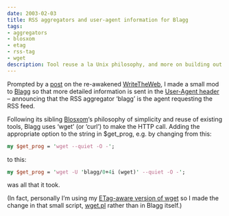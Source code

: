```yaml
---
date: 2003-02-03
title: RSS aggregators and user-agent information for Blagg
tags:
- aggregators
- blosxom
- etag
- rss-tag
- wget
description: Tool reuse a la Unix philosophy, and more on building out the future in tiny steps.
---
```



Prompted by a [post](http://writetheweb.com/Members/edd/Articles/2003-02-rss) on the re-awakened [WriteTheWeb](http://www.writetheweb.com/), I made a small mod to [Blagg](http://www.oreillynet.com/%7Erael/lang/perl/blagg) so that more detailed information is sent in the [User-Agent header](http://www.w3.org/Protocols/rfc2616/rfc2616-sec14.html#sec14.43) – announcing that the RSS aggregator ‘blagg’ is the agent requesting the RSS feed.

Following its sibling [Blosxom](http://www.raelity.org/apps/blosxom)‘s philosophy of simplicity and reuse of existing tools, Blagg uses ‘wget’ (or ‘curl’) to make the HTTP call. Adding the appropriate option to the string in $get_prog, e.g. by changing from this:

```perl
my $get_prog = 'wget --quiet -O -';
```

to this:

```perl
my $get_prog = 'wget -U 'blagg/0+4i (wget)' --quiet -O -';
```

was all that it took.

(In fact, personally I’m using my [ETag-aware version of wget](/blog/posts/2002/05/24/etag-enabled-wget/) so I made the change in that small script, [wget.pl](/~dj/wget.pl) rather than in Blagg itself.)
